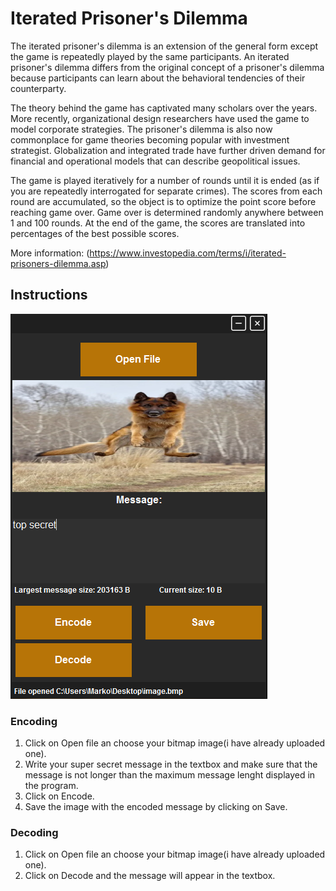 # Iterated Prisoner's Dilemma

The iterated prisoner's dilemma is an extension of the general form except the game is repeatedly played by the same participants. An iterated prisoner's dilemma differs from the original concept of a prisoner's dilemma because participants can learn about the behavioral tendencies of their counterparty.

The theory behind the game has captivated many scholars over the years. More recently, organizational design researchers have used the game to model corporate strategies. The prisoner's dilemma is also now commonplace for game theories becoming popular with investment strategist. Globalization and integrated trade have further driven demand for financial and operational models that can describe geopolitical issues. 

The game is played iteratively for a number of rounds until it is ended (as if you are repeatedly interrogated for separate crimes). The scores from each round are accumulated, so the object is to optimize the point score before reaching game over. Game over is determined randomly anywhere between 1 and 100 rounds. At the end of the game, the scores are translated into percentages of the best possible scores. 

More information: (https://www.investopedia.com/terms/i/iterated-prisoners-dilemma.asp)

## Instructions

![alt text](https://github.com/zmazk123/Stegonography/blob/master/program_image.png "Program")

### Encoding

1. Click on Open file an choose your bitmap image(i have already uploaded one).
2. Write your super secret message in the textbox and make sure that the message is not longer than the maximum message lenght displayed in the program.
4. Click on Encode.
5. Save the image with the encoded message by clicking on Save.

### Decoding

1. Click on Open file an choose your bitmap image(i have already uploaded one).
2. Click on Decode and the message will appear in the textbox.
